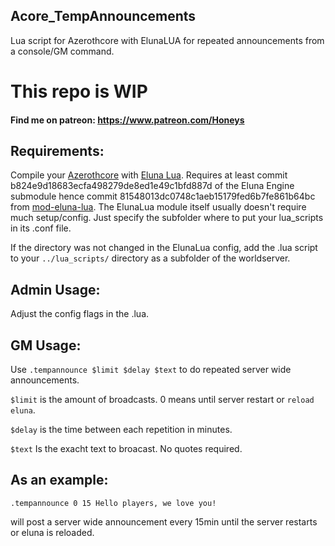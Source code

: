 ## Acore_TempAnnouncements
Lua script for Azerothcore with ElunaLUA for repeated announcements from a console/GM command.

# This repo is WIP

#### Find me on patreon: https://www.patreon.com/Honeys

## Requirements:
Compile your [Azerothcore](https://github.com/azerothcore/azerothcore-wotlk) with [Eluna Lua](https://www.azerothcore.org/catalogue-details.html?id=131435473).
Requires at least commit b824e9d18683ecfa498279de8ed1e49c1bfd887d of the Eluna Engine submodule hence commit 81548013dc0748c1aeb15179fed6b7fe861b64bc from [mod-eluna-lua](https://github.com/azerothcore/mod-eluna-lua-engine).
The ElunaLua module itself usually doesn't require much setup/config. Just specify the subfolder where to put your lua_scripts in its .conf file.

If the directory was not changed in the ElunaLua config, add the .lua script to your `../lua_scripts/` directory as a subfolder of the worldserver.

## Admin Usage:
Adjust the config flags in the .lua.

## GM Usage:
Use `.tempannounce $limit $delay $text` to do repeated server wide announcements.

`$limit` is the amount of broadcasts. 0 means until server restart or `reload eluna`.

`$delay` is the time between each repetition in minutes.

`$text` Is the exacht text to broacast. No quotes required.

## As an example:
`.tempannounce 0 15 Hello players, we love you!`

will post a server wide announcement every 15min until the server restarts or eluna is reloaded.
